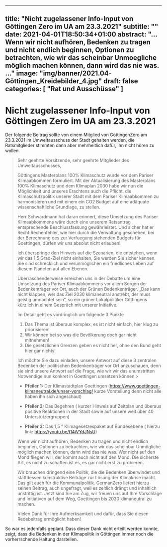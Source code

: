
---
title: "Nicht zugelassener Info-Input von Göttingen Zero im UA am 23.3.2021"
subtitle: ""
date: 2021-04-01T18:50:34+01:00
abstract: "... Wenn wir nicht aufhören, Bedenken zu tragen und nicht endlich beginnen, Optionen zu betrachten, wie wir das scheinbar Unmoegliche möglich machen können, dann wird das nie was. ..."
image: "img/banner/2021.04-Göttingen_Kreidebilder_4.jpg"
draft: false
categories: [ "Rat und Ausschüsse" ]
---

# Nicht zugelassener Info-Input von Göttingen Zero im UA am 23.3.2021

Der folgende Beitrag sollte von einem Mitglied von GöttingenZero am 23.3.2021 im Umweltausschuss der Stadt gehalten werden, die Ratsmitglieder stimmten dann aber mehrheitlich dafür, ihn nicht hören zu wollen.

> Sehr geehrte Vorsitzende, sehr geehrte  Mitglieder des Umweltausschusses,
>
> Göttingens Masterplans 100% Klimaschutz wurde vor dem Pariser Klimaabkommen formuliert. Mit der Aktualisierung des Masterplans 100% Klimaschutz und dem Klimaplan 2030 habe wir nun die Möglichkeit und unseres Erachtens auch die Pflicht, die Klimaschutzpolitik unserer Stadt mit dem Pariser Klimaabkommen zu harmonisieren und mit einem ein CO2 Budget auf eine adäquate wissenschaftliche Grundlage, zu stellen. 
>
> Herr Schwardmann hat daran erinnert, diese Umsetzung des Pariser Klimaabkommens wäre durch eine unserem Ratsantrag entsprechende Beschlussfassung gewährleistet. Und sicher hat er Recht:Rechenfehler, wie hier durch die Verwaltung geschehen, bei der Berechnung des zur Verfuegung stehenden Budgets für Goettingen,  dürfen wir uns absolut nicht erlauben!
>
> Ich überspringe den Hinweis auf die Szenarien, die entstehen, wenn wir das 1,5 Grad-Ziel nicht einhalten, Sie werden Sie sicher kennen. Sie sind schrecklich und verunmöglichen ein friedliches Leben auf diesem Planeten auf allen Ebenen.
>
> Überraschenderweise erreichen uns in der Debatte um eine Umsetzung des Pariser Klimaabkommens vor allem Sorgen der Bedenkenträger vor Ort, auch der Grünen Bedenkenträger.  „Das kann nicht klappen, wer das Ziel 2030 klimaneutral anstrebt, der muss geistig umnachtet sein“, so ein grüner Lokalpolitiker Göttingens kürzlich in einem Gespräch mit unserer Initiative.
>
> Im Detail geht es vordringlich um folgende 3 Punkte
>
> 1. Das Thema ist überaus komplex, es ist nicht einfach, hier klug zu priorisieren!
> 2. Wir können bei so was die Bevölkerung doch gar nicht mitnehmen!
> 3. Die gesetzlichen Grenzen geben es nicht her, ohne den Bund geht hier gar nichts!
>
> Ich möchte Sie dazu einladen, unsere Antwort auf diese 3 zentralen Bedenken der politischen Bedenkenträger vor Ort anzuschauen, denn sie sind unsere Antwort auf die Frage, wie wir  wir das unumstritten Notwendige nun konkret in Goettingen umsetzen können.>
> 
> - **Pfeiler 1:** Der Klimastadtplan Goettingen (https://www.goettingen-klimaneutral.de/unser-vorschlag/ kurze Vorstellung denn nicht alle haben ihn sich angeschaut) 
>
> - **Pfeiler 2:** Das Begehren ( kurzer Hinweis auf Zeitplan und überaus positive Reaktionen in der Stadt sowie auf unsere weit über 40 Unterstützergruppen) 
>
> - **Pfeiler 3:**  Das 1,5 ° Klimagesetzespaket auf Bundesebene ( hierzu link: https://youtu.be/t14iVYdJNsU)
>
> Wenn wir nicht aufhören, Bedenken zu tragen und nicht endlich beginnen, Optionen zu betrachten, wie wir das scheinbar Unmögliche möglich machen können, dann wird das nie was. Wer nicht auf den Mond fliegen will, der kommt auch nicht auf den Mond. Die sicherste Art, es nicht zu schaffen ist es, es gar nicht erst zu probieren. 
> 
> Wir brauchen dringend eine Politik, die die Bedenken überwindet und stattdessen konstruktive Beiträge zur Lösung der Klimakrise macht. Das gilt auch für die Kommunalpolitik. GermanZero liefert hierzu seinen Beitrag, auch ungefragt, weil es zeitlich  drängt und inhaltlich unstrittig ist. Jetzt sind Sie am Zug, wir freuen uns auf Ihre Vorschläge und Initiativen auf dem Weg, Goettingen bis 2030 klimaneutral zu machen. 
>
> Vielen Dank für Ihre Aufmerksamkeit und dafür, dass Sie diesen Redebeitrag ermöglicht haben!

So war es jedenfalls geplant. Dass dieser Dank nicht erteilt werden konnte, zeigt, dass die Bedenken in der Klimapolitik in Göttingen immer noch die vorherrschende Haltung darstellen. 
